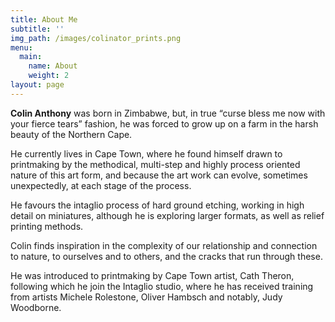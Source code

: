 ```yaml
---
title: About Me
subtitle: ''
img_path: /images/colinator_prints.png
menu:
  main:
    name: About
    weight: 2
layout: page
---
```

**Colin Anthony** was born in Zimbabwe, but, in true “curse bless me now with your fierce tears” fashion, he was forced to grow up on a farm in the harsh beauty of the Northern Cape. 

He currently lives in Cape Town, where he found himself drawn to printmaking by the methodical, multi-step and highly process oriented nature of this art form, and because the art work can evolve, sometimes unexpectedly, at each stage of the process. 

He favours the intaglio process of hard ground etching, working in high detail on miniatures, although he is exploring larger formats, as well as relief printing methods. 

Colin finds inspiration in the complexity of our relationship and connection to nature, to ourselves and to others, and the cracks that run through these. 

He was introduced to printmaking by Cape Town artist, Cath Theron, following which he join the Intaglio studio, where he has received training from artists Michele Rolestone, Oliver Hambsch and notably, Judy Woodborne.
